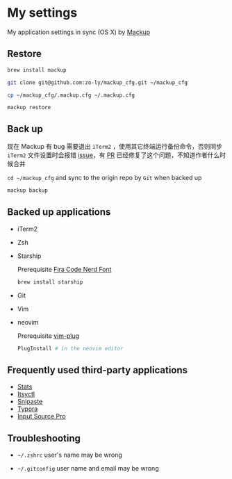 # My settings

My application settings in sync (OS X) by [Mackup](https://github.com/lra/mackup)

## Restore

```bash
brew install mackup
```

```bash
git clone git@github.com:zo-ly/mackup_cfg.git ~/mackup_cfg
```

```bash
cp ~/mackup_cfg/.mackup.cfg ~/.mackup.cfg
```

```
mackup restore
```

## Back up

现在 Mackup 有 bug 需要退出 `iTerm2` ，使用其它终端运行备份命令，否则同步 `iTerm2` 文件设置时会报错 [issue](https://github.com/lra/mackup/issues/1855)，有 [PR](https://github.com/lra/mackup/pull/1864) 已经修复了这个问题，不知道作者什么时候合并

`cd ~/mackup_cfg` and sync to the origin repo by `Git` when backed up

```bash
mackup backup
```

## Backed up applications

- iTerm2

- Zsh

- Starship

  Prerequisite [Fira Code Nerd Font](https://www.nerdfonts.com/font-downloads)

  ```bash
  brew install starship
  ```

- Git

- Vim

- neovim

  Prerequisite [vim-plug](https://github.com/junegunn/vim-plug)

  ```bash
  PlugInstall # in the neovim editor
  ```

## Frequently used third-party applications

- [Stats](https://github.com/exelban/stats)
- [Itsyctl](https://www.mowglii.com/itsycal/)
- [Snipaste](https://www.snipaste.com/)
- [Typora](https://typora.io/)
- [Input Source Pro](https://inputsource.pro/zh-CN)

## Troubleshooting

- `~/.zshrc` user's name may be wrong

- `~/.gitconfig` user name and email may be wrong
